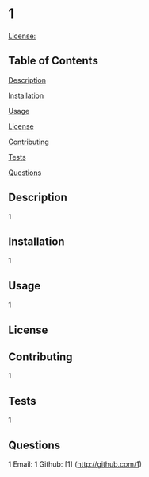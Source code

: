 # 1

[License: ](https://img.shields.io/badge/License--brightgreen.svg)

## Table of Contents
  [Description](#Description)

  [Installation](#Installation)

  [Usage](#Usage)

  [License](#License)

  [Contributing](#Contributing)

  [Tests](#Tests)

  [Questions](#Questions)
  
## Description
  1

## Installation
  1

## Usage
  1

## License
  

## Contributing
  1

## Tests
  1

## Questions
  1
  Email: 1
  Github: [1] (http://github.com/1)
